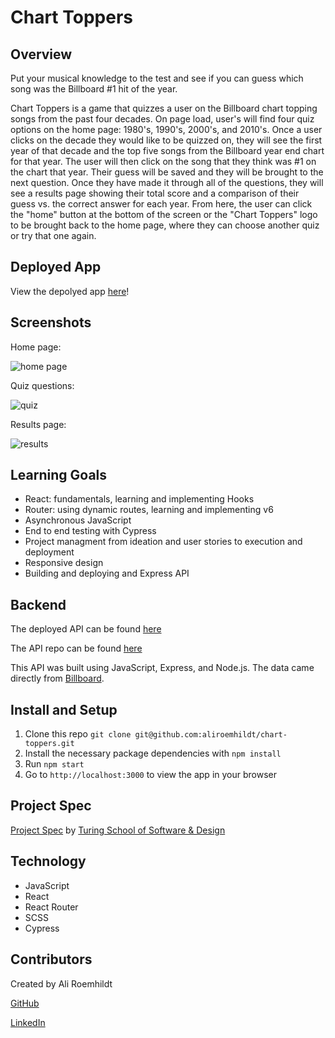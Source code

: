 # Chart Toppers

## Overview

Put your musical knowledge to the test and see if you can guess which song was the Billboard #1 hit of the year.

Chart Toppers is a game that quizzes a user on the Billboard chart topping songs from the past four decades. On page load, user's will find four quiz options on the home page: 1980's, 1990's, 2000's, and 2010's. Once a user clicks on the decade they would like to be quizzed on, they will see the first year of that decade and the top five songs from the Billboard year end chart for that year. The user will then click on the song that they think was #1 on the chart that year. Their guess will be saved and they will be brought to the next question. Once they have made it through all of the questions, they will see a results page showing their total score and a comparison of their guess vs. the correct answer for each year. From here, the user can click the "home" button at the bottom of the screen or the "Chart Toppers" logo to be brought back to the home page, where they can choose another quiz or try that one again.

## Deployed App

View the depolyed app [here](https://chart-toppers.herokuapp.com/home)!

## Screenshots

Home page:

![home page](https://media.giphy.com/media/alGa1uUULRkd5Q4jka/giphy.gif)

Quiz questions:

![quiz](https://media.giphy.com/media/isTy2VE1P85FkreO1C/giphy.gif)

Results page:

![results](https://media.giphy.com/media/QiL9nKtd4mPwRDgoq4/giphy-downsized.gif)

## Learning Goals

- React: fundamentals, learning and implementing Hooks
- Router: using dynamic routes, learning and implementing v6
- Asynchronous JavaScript
- End to end testing with Cypress
- Project managment from ideation and user stories to execution and deployment
- Responsive design 
- Building and deploying and Express API

## Backend

The deployed API can be found [here](https://chart-toppers-api.herokuapp.com/api/v1/songs)

The API repo can be found [here](https://github.com/aliroemhildt/chart-toppers-api)

This API was built using JavaScript, Express, and Node.js. The data came directly from [Billboard](https://www.billboard.com/).

## Install and Setup

1. Clone this repo `git clone git@github.com:aliroemhildt/chart-toppers.git`
2. Install the necessary package dependencies with `npm install`
3. Run `npm start`
4. Go to `http://localhost:3000` to view the app in your browser

## Project Spec

[Project Spec](https://frontend.turing.edu/projects/module-3/showcase.html) by [Turing School of Software & Design](https://turing.edu/)

## Technology

- JavaScript
- React
- React Router
- SCSS
- Cypress

## Contributors

Created by Ali Roemhildt

[GitHub](https://github.com/aliroemhildt)

[LinkedIn](https://www.linkedin.com/in/aliroemhildt/)
